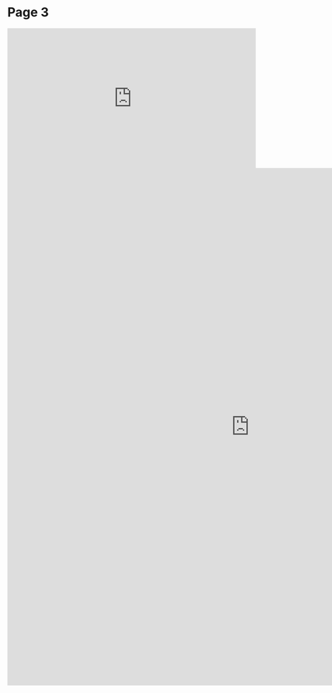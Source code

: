 <h1>Page 3</h1>

<iframe width="560" height="315" src="https://www.youtube.com/embed/l2n167F0eBc" frameborder="0" allow="accelerometer; autoplay; encrypted-media; gyroscope; picture-in-picture" allowfullscreen></iframe>

<iframe src="https://h5p.org/h5p/embed/345712" width="1090" height="1166" frameborder="0" allowfullscreen="allowfullscreen"></iframe><script src="https://h5p.org/sites/all/modules/h5p/library/js/h5p-resizer.js" charset="UTF-8">
